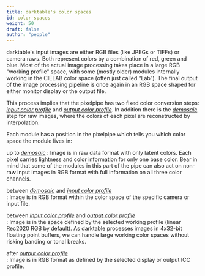 ```yaml
---
title: darktable's color spaces
id: color-spaces
weight: 50
draft: false
author: "people"
---
```


darktable's input images are either RGB files (like JPEGs or TIFFs) or camera raws. Both represent colors by a combination of red, green and blue. Most of the actual image processing takes place in a large RGB "working profile" space, with some (mostly older) modules internally working in the CIELAB color space (often just called “Lab”). The final output of the image processing pipeline is once again in an RGB space shaped for either monitor display or the output file.

This process implies that the pixelpipe has two fixed color conversion steps: [_input color profile_](../../module-reference/processing-modules/input-color-profile.md) and [_output color profile_](../../module-reference/processing-modules/output-color-profile.md). In addition there is the [_demosaic_](../../module-reference/processing-modules/demosaic.md) step for raw images, where the colors of each pixel are reconstructed by interpolation.

Each module has a position in the pixelpipe which tells you which color space the module lives in:

up to [_demosaic_](../../module-reference/processing-modules/demosaic.md)
: Image is in raw data format with only latent colors. Each pixel carries lightness and color information for only one base color. Bear in mind that some of the modules in this part of the pipe can also act on non-raw input images in RGB format with full information on all three color channels.

between [_demosaic_](../../module-reference/processing-modules/demosaic.md) and [_input color profile_](../../module-reference/processing-modules/input-color-profile.md) 	  	
: Image is in RGB format within the color space of the specific camera or input file.

between [_input color profile_](../../module-reference/processing-modules/input-color-profile.md) and [_output color profile_](../../module-reference/processing-modules/output-color-profile.md) 	  	
: Image is in the space defined by the selected working profile (linear Rec2020 RGB by default). As darktable processes images in 4x32-bit floating point buffers, we can handle large working color spaces without risking banding or tonal breaks.


after [_output color profile_](../../module-reference/processing-modules/output-color-profile.md) 	  	
: Image is in RGB format as defined by the selected display or output ICC profile.
